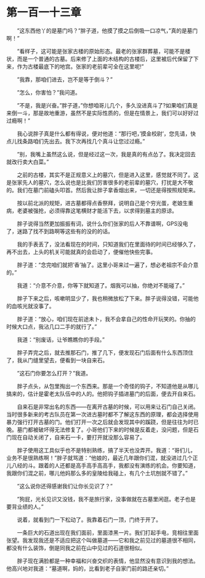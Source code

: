 # 第一百一十三章


　　”这东西他丫的是墓门吗？”胖子道，他摸了摸之后倒吸一口凉气，”真的是墓门啊！”

　　”看样子，这可能是张家古楼的原始形态。最老的张家群葬墓，可能不是楼状，而是一个普通的古墓。后来修了上面的木结构的古楼后，这里被后代保留了下来，作为古楼最底下的地宫。张家的老前辈可全在这里呢!”

　　”我靠，那咱们进去，岂不是等于倒斗？”

　　”怎么，你害怕？”我问道。

　　”不是，我是兴奋。”胖子道，”你想咱哥儿几个，多久没进真斗了?如果咱们真是来倒一斗，那是故地重游，虽然不是实际性质的，但是在情景上，我们可以好好过过瘾啊！”

　　我心说胖子真是什么都有得说，便对他道：“那行吧，’摸金校尉’，您先请，快点儿找条路咱们先出去。我下次再找几个真斗让您过过瘾。”

　　”别，我嘴上虽然这么说，但是经过这一次，我是真的有点怂了。我决定回去就改行卖大白菜。”

　　之前的古楼，其实不是正规意义上的墓穴，但是进入这里，感觉就不同了。这是张家先人的墓穴，怎么说也是比我们厉害很多的老前辈的墓穴，打扰是大不敬的。我们在墓门前磕头叩首。然后我让胖子拿香烟出来，一切还是得按照规矩来。

　　按以前北派的规矩，进古墓都得点香祭拜，说明自己是个穷光蛋，老娘生重病，老婆被强抢，必须得靠这笔横财才能活下去，以求得到墓主的原谅。

　　胖子说得当然更加振振有词，说什么你们张家的后人不靠谱啊，GPS没电了，迷路了找不到路啊等这些有的没的的话。

　　我的手表丢了，没法看现在的时间，只知道我们在里面待的时间已经够久了，再不出去，上头的机关可能就真的会启动了，便催他快些完事。

　　胖子道：“念完咱们就把’香’抽了。这里小哥来过一遍了，想必老祖宗不会介意的。”

　　我道：“介意不介意，你等下就知道了。烟我可以抽，你绝对不能碰了。”

　　胖子下来之后，咳嗽明显少了，我也稍微放松了下来。胖子说得没错，可能他的血咳光就没事了。

　　胖子道：“放心，咱们现在前途未卜，我不会拿自己的性命开玩笑的。你抽的时候大口点，我沾几口二手的就行了。”

　　我道：“别废话，让爷瞧瞧你的手段。”

　　胖子弄完之后，就去推那石门，推了几下，便发现石门后面有什么东西顶住了，我从门缝里望去，便看到一块自来石。

　　”这石门你要怎么打开？”我道。

　　胖子点头，从包里掏出一个东西来。那是一个奇怪的钩子，不知道他是从哪儿搞来的，估计是霍老太队伍中的人的。他把钩子插进墓门的后面，便去开自来石。

　　自来石是非常出名的东西——在离开古墓的时候，可以用来让石门自己关闭。当时很多新来的考古队员在第一次进古墓时都不了解这东西的原理，都会选择使用暴力强行打开古墓的门。他们打开一次之后就会发现其中的蹊跷，但是往往为时已晚。墓门都被破坏得无法修复了。小哥他们下来的时候是反着走，没问题，但是石门现在自动关闭了，自来石一卡，要打开就没那么容易了。

　　胖子使用这工具似乎也不是特别熟练，搞了半天也没弄开。我道：“哥们儿，业务不是很熟练啊！”胖子就骂道：“他娘的，最近几年跟你们混，就没进过几个正儿八经的斗。跟着的人还都是高手高手高高手，我都没有演练的机会。你要知道，我跟你们混之前，哪儿他妈那么多的皇陵给我碰上，有几个土坑刨就不错了。”

　　”这么说你还得感谢我们让你长见识了？”

　　”狗屁，光长见识又没钱，我不是旅行家，没事做就在古墓里闲逛。老子也是要背业绩的人。”

　　说着，就看到门一下松动了。我靠着石门一顶，门终于开了。

　　一条巨大的石道出现在我们面前，里面漆黑一片。我们打起手电，竞相往里面张望。我发现我还是不适应把这个叫做墓道——它和我之前见过的墓道很不相同，都没有什么装饰，倒是同我之前在山中见过的石道很相似。

　　胖子现在满脸都是一种幸福和兴奋交织的表情，他显然没有意识到我的想法。他高兴地对我道：“墓道啊，妈的，比看到老子自家门前的路还亲切。”

